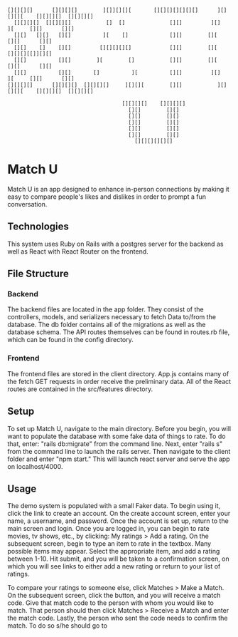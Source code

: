 <!-- language: lang-none -->
    [][][][]      [][][][]        ][]][][][       [][][][][][][]      ][][][][    [][][][]  [][][][]
      [][][][]  [][][][]           []  []              [][]         ][]      ][     [][]      [][]
      [][]   [][]   [][]          ][    []             [][]        [][              [][]      [][]  
      [][]    []    [][]         [][][][][]            [][]        [][              [][][][[]][][]  
      [][]          [][]        ][        []           [][]        [][              [][]      [][]
      [][]          [][]       []          ][          [][]         ][]      ][     [][]      [][]
    [][][][]      [][][][]  [][][][]     ][][][        [][]           ][][][][    [][][][]  [][][][]
                                        
                                        [][][][]    [][][][]
                                          [][]        [][]
                                          [][]        [][]
                                          [][]        [][]
                                          [][]        [][]
                                          [][]        [][]     
                                            [][][][][][]
                                    
 
# Match U
Match U is an app designed to enhance in-person connections by making it easy to compare people's likes and dislikes in order to prompt a fun conversation.

## Technologies
This system uses Ruby on Rails with a postgres server for the backend as well as React with React Router on the frontend.

## File Structure
### Backend
The backend files are located in the app folder. They consist of the controllers, models, and serializers necessary to fetch Data to/from the database. 
The db folder contains all of the migrations as well as the database schema.
The API routes themselves can be found in routes.rb file, which can be found in the config directory.

### Frontend
The frontend files are stored in the client directory.
App.js contains many of the fetch GET requests in order receive the preliminary data.
All of the React routes are contained in the src/features directory.
    
## Setup
To set up Match U, navigate to the main directory.
Before you begin, you will want to populate the database with some fake data of things to rate. To do that, enter: "rails db:migrate" from the command line.
Next, enter "rails s" from the command line to launch the rails server. 
Then navigate to the client folder and enter "npm start." This will launch react server and serve the app on localhost/4000.

## Usage
The demo system is populated with a small Faker data. To begin using it, click the link to create an account.
On the create account screen, enter your name, a username, and password.
Once the account is set up, return to the main screen and login.
Once you are logged in, you can begin to rate movies, tv shows, etc., by clicking: My ratings > Add a rating.
On the subsequent screen, begin to type an item to rate in the textbox. Many possible items may appear. Select the appropriate item, and add a rating between 1-10.
Hit submit, and you will be taken to a confirmation screen, on which you will see links to either add a new rating or return to your list of ratings.

To compare your ratings to someone else, click Matches > Make a Match.
On the subsequent screen, click the button, and you will receive a match code. 
Give that match code to the person with whom you would like to match. 
That person should then click Matches > Receive a Match and enter the match code.
Lastly, the person who sent the code needs to confirm the match. To do so s/he should go to 
